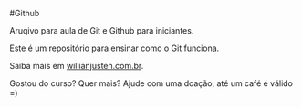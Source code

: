 #Github

Aruqivo para aula de Git e Github para iniciantes.

Este é um repositório para ensinar como o Git funciona.

Saiba mais em [willianjusten.com.br](http://willianjusten.com.br).

Gostou do curso? Quer mais? Ajude com uma doação, até um café é válido =)
